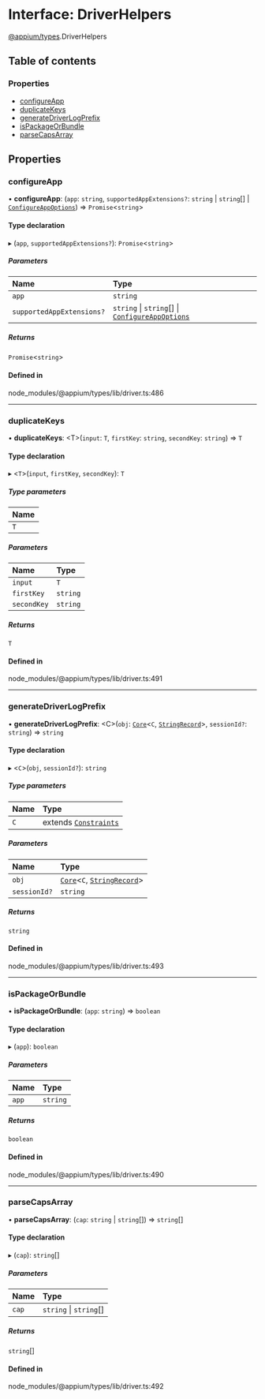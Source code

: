 # Interface: DriverHelpers

[@appium/types](../modules/appium_types.md).DriverHelpers

## Table of contents

### Properties

- [configureApp](appium_types.DriverHelpers.md#configureapp)
- [duplicateKeys](appium_types.DriverHelpers.md#duplicatekeys)
- [generateDriverLogPrefix](appium_types.DriverHelpers.md#generatedriverlogprefix)
- [isPackageOrBundle](appium_types.DriverHelpers.md#ispackageorbundle)
- [parseCapsArray](appium_types.DriverHelpers.md#parsecapsarray)

## Properties

### configureApp

• **configureApp**: (`app`: `string`, `supportedAppExtensions?`: `string` \| `string`[] \| [`ConfigureAppOptions`](appium_types.ConfigureAppOptions.md)) => `Promise`<`string`\>

#### Type declaration

▸ (`app`, `supportedAppExtensions?`): `Promise`<`string`\>

##### Parameters

| Name | Type |
| :------ | :------ |
| `app` | `string` |
| `supportedAppExtensions?` | `string` \| `string`[] \| [`ConfigureAppOptions`](appium_types.ConfigureAppOptions.md) |

##### Returns

`Promise`<`string`\>

#### Defined in

node_modules/@appium/types/lib/driver.ts:486

___

### duplicateKeys

• **duplicateKeys**: <T\>(`input`: `T`, `firstKey`: `string`, `secondKey`: `string`) => `T`

#### Type declaration

▸ <`T`\>(`input`, `firstKey`, `secondKey`): `T`

##### Type parameters

| Name |
| :------ |
| `T` |

##### Parameters

| Name | Type |
| :------ | :------ |
| `input` | `T` |
| `firstKey` | `string` |
| `secondKey` | `string` |

##### Returns

`T`

#### Defined in

node_modules/@appium/types/lib/driver.ts:491

___

### generateDriverLogPrefix

• **generateDriverLogPrefix**: <C\>(`obj`: [`Core`](appium_types.Core.md)<`C`, [`StringRecord`](../modules/appium_types.md#stringrecord)\>, `sessionId?`: `string`) => `string`

#### Type declaration

▸ <`C`\>(`obj`, `sessionId?`): `string`

##### Type parameters

| Name | Type |
| :------ | :------ |
| `C` | extends [`Constraints`](../modules/appium_types.md#constraints) |

##### Parameters

| Name | Type |
| :------ | :------ |
| `obj` | [`Core`](appium_types.Core.md)<`C`, [`StringRecord`](../modules/appium_types.md#stringrecord)\> |
| `sessionId?` | `string` |

##### Returns

`string`

#### Defined in

node_modules/@appium/types/lib/driver.ts:493

___

### isPackageOrBundle

• **isPackageOrBundle**: (`app`: `string`) => `boolean`

#### Type declaration

▸ (`app`): `boolean`

##### Parameters

| Name | Type |
| :------ | :------ |
| `app` | `string` |

##### Returns

`boolean`

#### Defined in

node_modules/@appium/types/lib/driver.ts:490

___

### parseCapsArray

• **parseCapsArray**: (`cap`: `string` \| `string`[]) => `string`[]

#### Type declaration

▸ (`cap`): `string`[]

##### Parameters

| Name | Type |
| :------ | :------ |
| `cap` | `string` \| `string`[] |

##### Returns

`string`[]

#### Defined in

node_modules/@appium/types/lib/driver.ts:492
